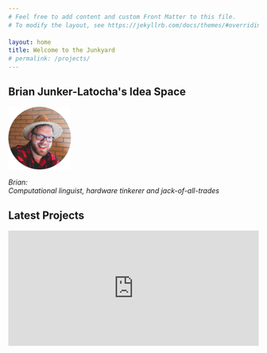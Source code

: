 ```yaml
---
# Feel free to add content and custom Front Matter to this file.
# To modify the layout, see https://jekyllrb.com/docs/themes/#overriding-theme-defaults

layout: home
title: Welcome to the Junkyard
# permalink: /projects/
---
```

## Brian Junker-Latocha's Idea Space

<img src="/assets/images/spainCircle.png" alt="BrianInHat" width="25%">

*Brian:  
Computational linguist, hardware tinkerer and jack-of-all-trades*

## Latest Projects
<!-- <blockquote class="twitter-tweet"><p lang="en" dir="ltr">Getting my new apartment rigged up with sensors :D <a href="https://t.co/9hj3WmNrNl">pic.twitter.com/9hj3WmNrNl</a></p>&mdash; Brian Junker-Latocha (@JunkerLatocha) <a href="https://twitter.com/JunkerLatocha/status/1312503165565063169?ref_src=twsrc%5Etfw">October 3, 2020</a></blockquote> <script async src="https://platform.twitter.com/widgets.js" charset="utf-8"></script> -->

<!-- <blockquote class="twitter-tweet" data-dnt="true" data-theme="light"><p lang="en" dir="ltr">It has been an entertaining afternoon with the tech team of the Windgarten Hugenotte in Offenbach (<a href="https://t.co/ImhHmVnuPp">https://t.co/ImhHmVnuPp</a>). The dynamo in the bicycle wheel reached its maximum performance of 15.2V :D <a href="https://t.co/3pMxbYA3Ts">pic.twitter.com/3pMxbYA3Ts</a></p>&mdash; Brian Junker-Latocha (@JunkerLatocha) <a href="https://twitter.com/JunkerLatocha/status/1320359808306917376?ref_src=twsrc%5Etfw">October 25, 2020</a></blockquote> <script async src="https://platform.twitter.com/widgets.js" charset="utf-8"></script> -->

<iframe src="https://open.spotify.com/embed-podcast/show/3QkkpqK6SpZrzUbQ54hRDx" width="100%" height="232" frameborder="0" allowtransparency="true" allow="encrypted-media"></iframe>
